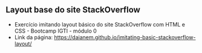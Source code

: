 ## Layout base do site StackOverflow
- Exercício imitando layout básico do site StackOverflow com HTML e CSS - Bootcamp IGTI - módulo 0
- Link da página: https://daianem.github.io/imitating-basic-stackoverflow-layout/
